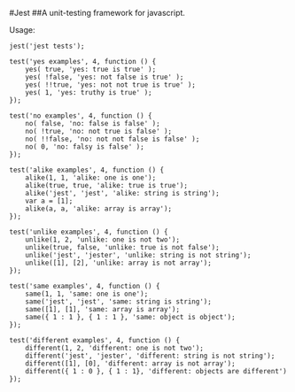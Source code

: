 #Jest 
##A unit-testing framework for javascript.

Usage:

    jest('jest tests');
    
    test('yes examples', 4, function () {
        yes( true, 'yes: true is true' );
        yes( !false, 'yes: not false is true' );
        yes( !!true, 'yes: not not true is true' );
        yes( 1, 'yes: truthy is true' );
    });
    
    test('no examples', 4, function () {    
        no( false, 'no: false is false' );
        no( !true, 'no: not true is false' );
        no( !!false, 'no: not not false is false' ); 
        no( 0, 'no: falsy is false' ); 
    });
    
    test('alike examples', 4, function () {
        alike(1, 1, 'alike: one is one');
        alike(true, true, 'alike: true is true');
        alike('jest', 'jest', 'alike: string is string');
        var a = [1];
        alike(a, a, 'alike: array is array');
    });
    
    test('unlike examples', 4, function () {
        unlike(1, 2, 'unlike: one is not two');
        unlike(true, false, 'unlike: true is not false');
        unlike('jest', 'jester', 'unlike: string is not string');
        unlike([1], [2], 'unlike: array is not array');
    });
    
    test('same examples', 4, function () {
        same(1, 1, 'same: one is one');
        same('jest', 'jest', 'same: string is string');
        same([1], [1], 'same: array is array');
        same({ 1 : 1 }, { 1 : 1 }, 'same: object is object');
    });
    
    test('different examples', 4, function () {
        different(1, 2, 'different: one is not two');
        different('jest', 'jester', 'different: string is not string');
        different([1], [0], 'different: array is not array');
        different({ 1 : 0 }, { 1 : 1}, 'different: objects are different')
    });
